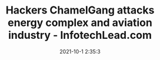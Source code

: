 ---
"title": "Hackers ChamelGang attacks energy complex and aviation industry - InfotechLead.com"
"date": "2021-10-1 2:35:3"
"feed_name": "GOOGLENEWSINDUSTRIAL"
"feed_website": "https://news.google.com/search?q=industrial%2Bincident&hl=en-US&gl=US&ceid=US:en"
"feed_rss": "https://news.google.com/rss/search?q=industrial%2Bincident&hl=en-US&gl=US&ceid=US:en"
"link": "https://infotechlead.com/security/hackers-chamelgang-attacks-energy-complex-and-aviation-industry-68975"
"source": "{'href': 'https://infotechlead.com', 'title': 'InfotechLead.com'}"
"file": "_posts/2021-1-1-efb53f64f283094ca07a1b53a4f567a0c35421ff.md"
"accident": "0"
"drilling": "0"
"dead": "0"
"injured": "0"
"arrested": "0"
"where": "unknown site"
"causes": "unknown"
"place": "unknown place"
---
